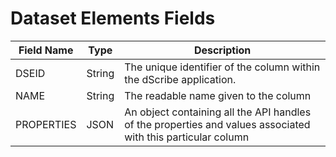 # Dataset Elements Fields



| Field Name | Type   | Description                                                                                                  |
| ---------- | ------ | ------------------------------------------------------------------------------------------------------------ |
| DSEID      | String | The unique identifier of the column within the dScribe application.                                          |
| NAME       | String | The readable name given to the column                                                                        |
| PROPERTIES | JSON   | An object containing all the API handles of the properties and values associated with this particular column |
